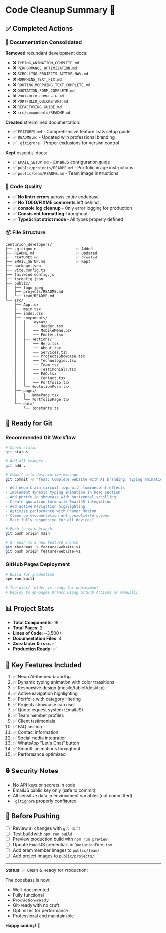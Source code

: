 # Code Cleanup Summary 🧹

## ✅ Completed Actions

### 📄 Documentation Consolidated

**Removed** redundant development docs:

- ❌ `TYPING_ANIMATION_COMPLETE.md`
- ❌ `PERFORMANCE_OPTIMIZATION.md`
- ❌ `SCROLLING_PROJECTS_ACTIVE_NAV.md`
- ❌ `MORPHING_TEXT_FIX.md`
- ❌ `ROUTING_MORPHING_TEXT_COMPLETE.md`
- ❌ `QUOTATION_FORM_COMPLETE.md`
- ❌ `PORTFOLIO_COMPLETE.md`
- ❌ `PORTFOLIO_QUICKSTART.md`
- ❌ `REFACTORING_GUIDE.md`
- ❌ `src/components/README.md`

**Created** streamlined documentation:

- ✅ `FEATURES.md` - Comprehensive feature list & setup guide
- ✅ `README.md` - Updated with professional branding
- ✅ `.gitignore` - Proper exclusions for version control

**Kept** essential docs:

- ✅ `EMAIL_SETUP.md` - EmailJS configuration guide
- ✅ `public/projects/README.md` - Portfolio image instructions
- ✅ `public/team/README.md` - Team image instructions

### 🧹 Code Quality

- ✅ **No linter errors** across entire codebase
- ✅ **No TODO/FIXME comments** left behind
- ✅ **console.log cleanup** - Only error logging for production
- ✅ **Consistent formatting** throughout
- ✅ **TypeScript strict mode** - All types properly defined

### 📦 File Structure

```
centurion_developers/
├── .gitignore                  ✅ Added
├── README.md                   ✅ Updated
├── FEATURES.md                 ✅ Created
├── EMAIL_SETUP.md              ✅ Kept
├── package.json
├── vite.config.ts
├── tailwind.config.js
├── tsconfig.json
├── public/
│   ├── logo.jpeg
│   ├── projects/README.md
│   └── team/README.md
└── src/
    ├── App.tsx
    ├── main.tsx
    ├── index.css
    ├── components/
    │   ├── layout/
    │   │   ├── Header.tsx
    │   │   ├── MobileMenu.tsx
    │   │   └── Footer.tsx
    │   ├── sections/
    │   │   ├── Hero.tsx
    │   │   ├── About.tsx
    │   │   ├── Services.tsx
    │   │   ├── ProjectsShowcase.tsx
    │   │   ├── Technologies.tsx
    │   │   ├── Team.tsx
    │   │   ├── Testimonials.tsx
    │   │   ├── FAQ.tsx
    │   │   ├── Contact.tsx
    │   │   └── Portfolio.tsx
    │   └── QuotationForm.tsx
    ├── pages/
    │   ├── HomePage.tsx
    │   └── PortfolioPage.tsx
    └── data/
        └── constants.ts
```

## 🚀 Ready for Git

### Recommended Git Workflow

```bash
# Check status
git status

# Add all changes
git add .

# Commit with descriptive message
git commit -m "feat: Complete website with AI branding, typing animation, and portfolio

- Add neon brain circuit logo with luminescent effects
- Implement dynamic typing animation in hero section
- Add portfolio showcase with horizontal scrolling
- Create quotation form with EmailJS integration
- Add active navigation highlighting
- Optimize performance with Framer Motion
- Clean up documentation and consolidate guides
- Make fully responsive for all devices"

# Push to main branch
git push origin main

# Or push to a new feature branch
git checkout -b feature/website-v1
git push origin feature/website-v1
```

### GitHub Pages Deployment

```bash
# Build for production
npm run build

# The dist/ folder is ready for deployment
# Deploy to gh-pages branch using GitHub Actions or manually
```

## 📊 Project Stats

- **Total Components**: 18
- **Total Pages**: 2
- **Lines of Code**: ~3,500+
- **Documentation Files**: 4
- **Zero Linter Errors**: ✅
- **Production Ready**: ✅

## 🎯 Key Features Included

1. ✅ Neon AI-themed branding
2. ✅ Dynamic typing animation with color transitions
3. ✅ Responsive design (mobile/tablet/desktop)
4. ✅ Active navigation highlighting
5. ✅ Portfolio with category filtering
6. ✅ Projects showcase carousel
7. ✅ Quote request system (EmailJS)
8. ✅ Team member profiles
9. ✅ Client testimonials
10. ✅ FAQ section
11. ✅ Contact information
12. ✅ Social media integration
13. ✅ WhatsApp "Let's Chat" button
14. ✅ Smooth animations throughout
15. ✅ Performance optimized

## 🔒 Security Notes

- No API keys or secrets in code
- EmailJS public key only (safe to commit)
- All sensitive data in environment variables (not committed)
- `.gitignore` properly configured

## 📝 Before Pushing

- [ ] Review all changes with `git diff`
- [ ] Test build with `npm run build`
- [ ] Preview production build with `npm run preview`
- [ ] Update EmailJS credentials in `QuotationForm.tsx`
- [ ] Add team member images to `public/team/`
- [ ] Add project images to `public/projects/`

---

**Status**: ✅ Clean & Ready for Production!

The codebase is now:

- Well-documented
- Fully functional
- Production-ready
- Git-ready with no cruft
- Optimized for performance
- Professional and maintainable

**Happy coding! 💚**
